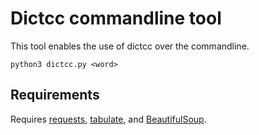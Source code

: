 # Dictcc commandline tool

This tool enables the use of dictcc over the commandline.

	python3 dictcc.py <word>
	
## Requirements
Requires [requests](https://pypi.org/project/requests/), [tabulate](https://bitbucket.org/astanin/python-tabulate), and [BeautifulSoup](https://www.crummy.com/software/BeautifulSoup/).
